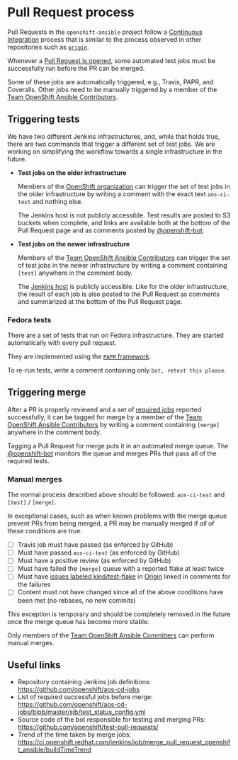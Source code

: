 # Pull Request process

Pull Requests in the `openshift-ansible` project follow a
[Continuous](https://en.wikipedia.org/wiki/Continuous_integration)
[Integration](https://martinfowler.com/articles/continuousIntegration.html)
process that is similar to the process observed in other repositories such as
[`origin`](https://github.com/openshift/origin).

Whenever a
[Pull Request is opened](../CONTRIBUTING.md#submitting-contributions), some
automated test jobs must be successfully run before the PR can be merged.

Some of these jobs are automatically triggered, e.g., Travis, PAPR, and
Coveralls. Other jobs need to be manually triggered by a member of the
[Team OpenShift Ansible Contributors](https://github.com/orgs/openshift/teams/team-openshift-ansible-contributors).

## Triggering tests

We have two different Jenkins infrastructures, and, while that holds true, there
are two commands that trigger a different set of test jobs. We are working on
simplifying the workflow towards a single infrastructure in the future.

- **Test jobs on the older infrastructure**

  Members of the [OpenShift organization](https://github.com/orgs/openshift/people)
  can trigger the set of test jobs in the older infrastructure by writing a
  comment with the exact text `aos-ci-test` and nothing else.

  The Jenkins host is not publicly accessible. Test results are posted to S3
  buckets when complete, and links are available both at the bottom of the Pull
  Request page and as comments posted by
  [@openshift-bot](https://github.com/openshift-bot).

- **Test jobs on the newer infrastructure**

  Members of the
  [Team OpenShift Ansible Contributors](https://github.com/orgs/openshift/teams/team-openshift-ansible-contributors)
  can trigger the set of test jobs in the newer infrastructure by writing a
  comment containing `[test]` anywhere in the comment body.

  The [Jenkins host](https://ci.openshift.redhat.com/jenkins/job/test_pull_request_openshift_ansible/)
  is publicly accessible. Like for the older infrastructure, the result of each
  job is also posted to the Pull Request as comments and summarized at the
  bottom of the Pull Request page.

### Fedora tests

There are a set of tests that run on Fedora infrastructure. They are started
automatically with every pull request.

They are implemented using the [`PAPR` framework](https://github.com/projectatomic/papr).

To re-run tests, write a comment containing only `bot, retest this please`.

## Triggering merge

After a PR is properly reviewed and a set of
[required jobs](https://github.com/openshift/aos-cd-jobs/blob/master/sjb/test_status_config.yml)
reported successfully, it can be tagged for merge by a member of the
[Team OpenShift Ansible Contributors](https://github.com/orgs/openshift/teams/team-openshift-ansible-contributors)
by writing a comment containing `[merge]` anywhere in the comment body.

Tagging a Pull Request for merge puts it in an automated merge queue. The
[@openshift-bot](https://github.com/openshift-bot) monitors the queue and merges
PRs that pass all of the required tests.

### Manual merges

The normal process described above should be followed: `aos-ci-test` and
`[test]` / `[merge]`.

In exceptional cases, such as when known problems with the merge queue prevent
PRs from being merged, a PR may be manually merged if _all_ of these conditions
are true:

- [ ] Travis job must have passed (as enforced by GitHub)
- [ ] Must have passed `aos-ci-test` (as enforced by GitHub)
- [ ] Must have a positive review (as enforced by GitHub)
- [ ] Must have failed the `[merge]` queue with a reported flake at least twice
- [ ] Must have [issues labeled kind/test-flake](https://github.com/openshift/origin/issues?q=is%3Aopen+is%3Aissue+label%3Akind%2Ftest-flake) in [Origin](https://github.com/openshift/origin) linked in comments for the failures
- [ ] Content must not have changed since all of the above conditions have been met (no rebases, no new commits)

This exception is temporary and should be completely removed in the future once
the merge queue has become more stable.

Only members of the
[Team OpenShift Ansible Committers](https://github.com/orgs/openshift/teams/team-openshift-ansible-committers)
can perform manual merges.

## Useful links

- Repository containing Jenkins job definitions: https://github.com/openshift/aos-cd-jobs
- List of required successful jobs before merge: https://github.com/openshift/aos-cd-jobs/blob/master/sjb/test_status_config.yml
- Source code of the bot responsible for testing and merging PRs: https://github.com/openshift/test-pull-requests/
- Trend of the time taken by merge jobs: https://ci.openshift.redhat.com/jenkins/job/merge_pull_request_openshift_ansible/buildTimeTrend
